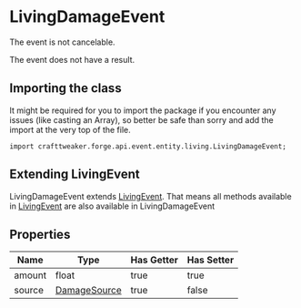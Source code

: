 # LivingDamageEvent

The event is not cancelable.

The event does not have a result.

## Importing the class

It might be required for you to import the package if you encounter any issues (like casting an Array), so better be safe than sorry and add the import at the very top of the file.
```zenscript
import crafttweaker.forge.api.event.entity.living.LivingDamageEvent;
```


## Extending LivingEvent

LivingDamageEvent extends [LivingEvent](/forge/api/event/entity/living/LivingEvent). That means all methods available in [LivingEvent](/forge/api/event/entity/living/LivingEvent) are also available in LivingDamageEvent

## Properties

|  Name  |                          Type                          | Has Getter | Has Setter |
|--------|--------------------------------------------------------|------------|------------|
| amount | float                                                  | true       | true       |
| source | [DamageSource](/vanilla/api/world/damage/DamageSource) | true       | false      |


